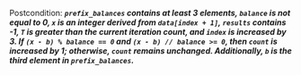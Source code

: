 Postcondition: ***`prefix_balances` contains at least 3 elements, `balance` is not equal to 0, `x` is an integer derived from `data[index + 1]`, `results` contains -1, `T` is greater than the current iteration count, and `index` is increased by 3. If `(x - b) % balance == 0` and `(x - b) // balance >= 0`, then `count` is increased by 1; otherwise, `count` remains unchanged. Additionally, `b` is the third element in `prefix_balances`.***